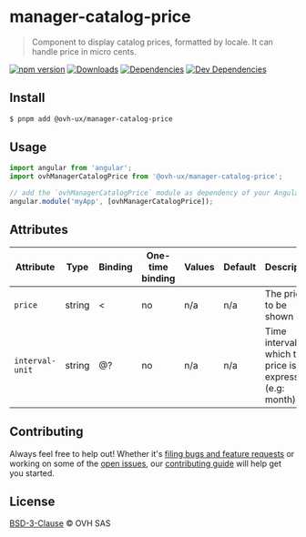 # manager-catalog-price

> Component to display catalog prices, formatted by locale. It can handle price in micro cents.

[![npm version](https://badgen.net/npm/v/@ovh-ux/manager-catalog-price)](https://www.npmjs.com/package/@ovh-ux/manager-catalog-price) [![Downloads](https://badgen.net/npm/dt/@ovh-ux/manager-catalog-price)](https://npmjs.com/package/@ovh-ux/manager-catalog-price) [![Dependencies](https://badgen.net/david/dep/ovh/manager/packages/components/manager-catalog-price)](https://npmjs.com/package/@ovh-ux/manager-catalog-price?activeTab=dependencies) [![Dev Dependencies](https://badgen.net/david/dev/ovh/manager/packages/components/manager-catalog-price)](https://npmjs.com/package/@ovh-ux/manager-catalog-price?activeTab=dependencies)

## Install

```sh
$ pnpm add @ovh-ux/manager-catalog-price
```

## Usage

```js
import angular from 'angular';
import ovhManagerCatalogPrice from '@ovh-ux/manager-catalog-price';

// add the `ovhManagerCatalogPrice` module as dependency of your AngularJS project.
angular.module('myApp', [ovhManagerCatalogPrice]);
```

## Attributes

| Attribute       | Type   | Binding | One-time binding | Values | Default | Description                                                 |
| --------------- | ------ | ------- | ---------------- | ------ | ------- | ----------------------------------------------------------- |
| `price`         | string | <       | no               | n/a    | n/a     | The price to be shown                                       |
| `interval-unit` | string | @?      | no               | n/a    | n/a     | Time interval for which the price is expressed (e.g: month) |

## Contributing

Always feel free to help out! Whether it's [filing bugs and feature requests](https://github.com/ovh/manager/issues/new) or working on some of the [open issues](https://github.com/ovh/manager/issues), our [contributing guide](https://github.com/ovh/manager/blob/master/CONTRIBUTING.md) will help get you started.

## License

[BSD-3-Clause](LICENSE) © OVH SAS
